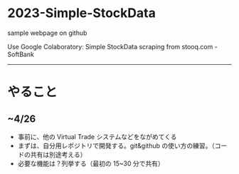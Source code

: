 # 2023-Simple-StockData

sample webpage on github

Use Google Colaboratory: Simple StockData scraping from stooq.com - SoftBank

---

# やること

## ~4/26

- 事前に、他の Virtual Trade システムなどをながめてくる
- まずは、自分用レポジトリで開発する。git&github の使い方の練習。（コードの共有は別途考える）
- 必要な機能は？列挙する（最初の 15~30 分で共有）
